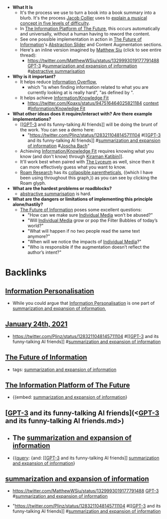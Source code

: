 - **What It Is**
    - It's the process we use to turn a book into a book summary into a blurb. It's the process [Jacob Collier](<Jacob Collier.md>) uses to [explain a musical concept in five levels of difficulty](https://www.youtube.com/watch?v=eRkgK4jfi6M&list=PL_ssQmxKjCrT7muPsy7NiOJq1I5VyaiYl&index=165).
    - In [The Information Platform of The Future](<The Information Platform of The Future.md>), this occurs automatically and universally, without a human having to reword the content.
    - See one possible implementation in action in [The Future of Information](<The Future of Information.md>)'s [Abstraction Slider](<Abstraction Slider.md>) and Content Augmentation sections.
    - Here's an inline version imagined by [Matthew Siu](<Matthew Siu.md>) (click to see entire thread):
        - https://twitter.com/MatthewWSiu/status/1329993019177791488 [GPT-3](<GPT-3.md>)  #[summarization and expansion of information](<summarization and expansion of information.md>) #[abstractive summarisation](<abstractive summarisation.md>)
- **Why is it important?**
    - It helps reduce [Information Overflow](<Information Overflow.md>),
        - which "is when finding information related to what you are currently looking at is really hard", "as defined by ".
    - It helps achieve [Information/Knowledge Fit](<Information/Knowledge Fit.md>)
        - https://twitter.com/Kpaxs/status/947516464025821184 [context](<context.md>) #[Information/Knowledge Fit](<Information/Knowledge Fit.md>)
- **What other ideas does it require/interact with? Are there example implementations?**
    - [[[GPT-3](<[[GPT-3.md>) and its funny-talking AI friends]] will be doing the brunt of the work. You can see a demo here:
        - "https://twitter.com/Plinz/status/1283211048145711104 #[[[GPT-3](<[[GPT-3.md>) and its funny-talking AI friends]] #[summarization and expansion of information](<summarization and expansion of information.md>) #[Joscha Bach](<Joscha Bach.md>)"
    - Achieving [Information/Knowledge Fit](<Information/Knowledge Fit.md>) requires knowing what you know (and don't know) through [Kiraman Katibin](<Kiraman Katibin.md>)]].
    - It'll work best when paired with [The Lyceum](<The Lyceum.md>) as well, since then it can more effectively guess what you want to know.
    - [Roam Research](<Roam Research.md>) has its [collapsible parentheticals](<collapsible parentheticals.md>), ((which I have been using throughout this graph,)) as you can see by clicking the Roam glyph.
- **What are the hardest problems or roadblocks?**
    - [abstractive summarisation](<abstractive summarisation.md>) is hard.
- **What are the dangers or limitations of implementing this principle alone/hastily?**
    - [The Future of Information](<The Future of Information.md>) poses some excellent questions:
        - "How can we make sure [Individual Media](<Individual Media.md>) won’t be abused?"
        - "Will [Individual Media](<Individual Media.md>) grow or pop the Filter Bubbles of today’s world?"
        - "What will happen if no two people read the same text anymore?"
        - "When will we notice the impacts of [Individual Media](<Individual Media.md>)?"
        - "Who is responsible if the augmentation doesn’t reflect the author’s intent?"

# Backlinks
## [Information Personalisation](<Information Personalisation.md>)
- While you could argue that [Information Personalisation](<Information Personalisation.md>) is one part of [summarization and expansion of information](<summarization and expansion of information.md>),

## [January 24th, 2021](<January 24th, 2021.md>)
- https://twitter.com/Plinz/status/1283211048145711104 #[[[GPT-3](<[[GPT-3.md>) and its funny-talking AI friends]] #[summarization and expansion of information](<summarization and expansion of information.md>)

## [The Future of Information](<The Future of Information.md>)
- tags: [summarization and expansion of information](<summarization and expansion of information.md>)

## [The Information Platform of The Future](<The Information Platform of The Future.md>)
- {{embed: [summarization and expansion of information](<summarization and expansion of information.md>)}

## [[GPT-3](<[GPT-3.md>) and its funny-talking AI friends](<[GPT-3](<GPT-3.md>) and its funny-talking AI friends.md>)
- ## The [summarization and expansion of information](<summarization and expansion of information.md>)

- {{[query](<query.md>): {and: [[[GPT-3](<[[GPT-3.md>) and its funny-talking AI friends]] [summarization and expansion of information](<summarization and expansion of information.md>)}

## [summarization and expansion of information](<summarization and expansion of information.md>)
- https://twitter.com/MatthewWSiu/status/1329993019177791488 [GPT-3](<GPT-3.md>)  #[summarization and expansion of information](<summarization and expansion of information.md>)

- "https://twitter.com/Plinz/status/1283211048145711104 #[[[GPT-3](<[[GPT-3.md>) and its funny-talking AI friends]] #[summarization and expansion of information](<summarization and expansion of information.md>)


